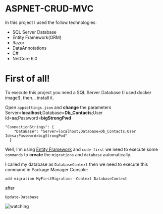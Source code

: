 # ASPNET-CRUD-MVC

In this project I used the follow technologies:
- SQL Server Database
- Entity Framework(ORM)
- Razor
- DataAnnotations
- C#
- NetCore 6.0

# First of all!

To execute this project you need a SQL Server Database (I used docker image!), then... install it.

Open `appsettings.json` and **change** the parameters Server=**localhost**;Database=**Db_Contacts**;User Id=**sa**;Password=**bigStrongPwd**
```
"ConnectionStrings": {
    "DataBase": "Server=localhost;Database=Db_Contacts;User Id=sa;Password=bigStrongPwd"
  }
```

Well, I'm using [Entity Framework](https://www.entityframeworktutorial.net/efcore/entity-framework-core-migration.aspx) and `code first` we need to execute some `commands` to **create** the `migrations` and `database` automatically.

I called my database as `DatabaseContext` then we need to execute this command in Package Manager Console:

`add-migration MyFirstMigration -Context DatabaseContext` 

after

`Update-Database`




![watching](images/aspnet-mvc-sqlserver.gif)